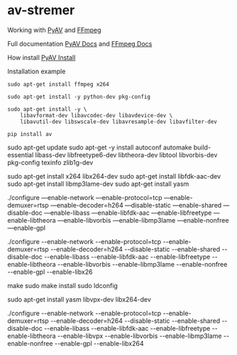 # av-stremer

Working with [PyAV](https://github.com/mikeboers/PyAV) and [FFmpeg](https://github.com/FFmpeg/FFmpeg)

Full documentation [PyAV Docs](http://mikeboers.github.io/PyAV/index.html) and [FFmpeg Docs](http://ffmpeg.org/documentation.html)

How install [PyAV Install](http://mikeboers.github.io/PyAV/installation.html)

Installation example

    sudo apt-get install ffmpeg x264
    
    sudo apt-get install -y python-dev pkg-config
    
    sudo apt-get install -y \
        libavformat-dev libavcodec-dev libavdevice-dev \
        libavutil-dev libswscale-dev libavresample-dev libavfilter-dev
    
    pip install av


sudo apt-get update
sudo apt-get -y install autoconf automake build-essential libass-dev libfreetype6-dev libtheora-dev libtool libvorbis-dev pkg-config texinfo zlib1g-dev 

sudo apt-get install x264 libx264-dev
sudo apt-get install libfdk-aac-dev
sudo apt-get install libmp3lame-dev
sudo apt-get install yasm

./configure —enable-network —enable-protocol=tcp —enable-demuxer=rtsp —enable-decoder=h264 —disable-static —enable-shared —disable-doc —enable-libass —enable-libfdk-aac —enable-libfreetype —enable-libtheora —enable-libvorbis —enable-libmp3lame —enable-nonfree —enable-gpl

./configure --enable-network --enable-protocol=tcp --enable-demuxer=rtsp --enable-decoder=h264 --disable-static --enable-shared --disable-doc --enable-libass --enable-libfdk-aac --enable-libfreetype --enable-libtheora --enable-libvorbis --enable-libmp3lame --enable-nonfree --enable-gpl --enable-libx26

make
sudo make install
sudo ldconfig

sudo apt-get install yasm libvpx-dev libx264-dev

./configure --enable-network --enable-protocol=tcp --enable-demuxer=rtsp --enable-decoder=h264 --disable-static --enable-shared --disable-doc --enable-libass --enable-libfdk-aac --enable-libfreetype --enable-libtheora --enable-libvpx --enable-libvorbis --enable-libmp3lame --enable-nonfree --enable-gpl --enable-libx264
